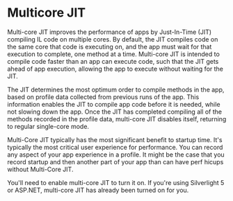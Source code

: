 # Multicore JIT

Multi-core JIT improves the performance of apps by Just-In-Time (JIT) compiling
IL code on multiple cores. By default, the JIT compiles code on the same core
that code is executing on, and the app must wait for that execution to complete,
one method at a time. Multi-core JIT is intended to compile code faster than an
app can execute code, such that the JIT gets ahead of app execution, allowing
the app to execute without waiting for the JIT.

The JIT determines the most optimum order to compile methods in the app, based
on profile data collected from previous runs of the app. This information
enables the JIT to compile app code before it is needed, while not slowing down
the app. Once the JIT has completed compiling all of the methods recorded in the
profile data, multi-core JIT disables itself, returning to regular single-core
mode.

Multi-Core JIT typically has the most significant benefit to startup time. It's
typically the most critical user experience for performance. You can record any
aspect of your app experience in a profile. It might be the case that you record
startup and then another part of your app than can have perf hicups without
Multi-Core JIT.

You'll need to enable multi-core JIT to turn it on. If you're using Silverlight
5 or ASP.NET, multi-core JIT has already been turned on for you.
